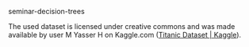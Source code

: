  seminar-decision-trees

The used dataset is licensed under creative commons and was made available by user M Yasser H on Kaggle.com ([Titanic Dataset | Kaggle](https://www.kaggle.com/datasets/yasserh/titanic-dataset)).
